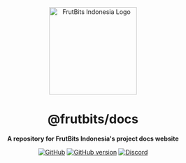 <div align="center">

<img src="https://api.frutbits.org/assets/images/logo.webp" alt="FrutBits Indonesia Logo" width="200px" height="200px"/>

# @frutbits/docs

**A repository for FrutBits Indonesia's project docs website**

[![GitHub](https://img.shields.io/github/license/frutbits/docs)](https://github.com/frutbits/docs/blob/main/LICENSE)
[![GitHub version](https://badge.fury.io/gh/frutbits%2Fdocs.svg)](https://badge.fury.io/gh/frutbits%2Fdocs)
[![Discord](https://discord.com/api/guilds/332877090003091456/embed.png)](https://frutbits.org/discord)

</div>